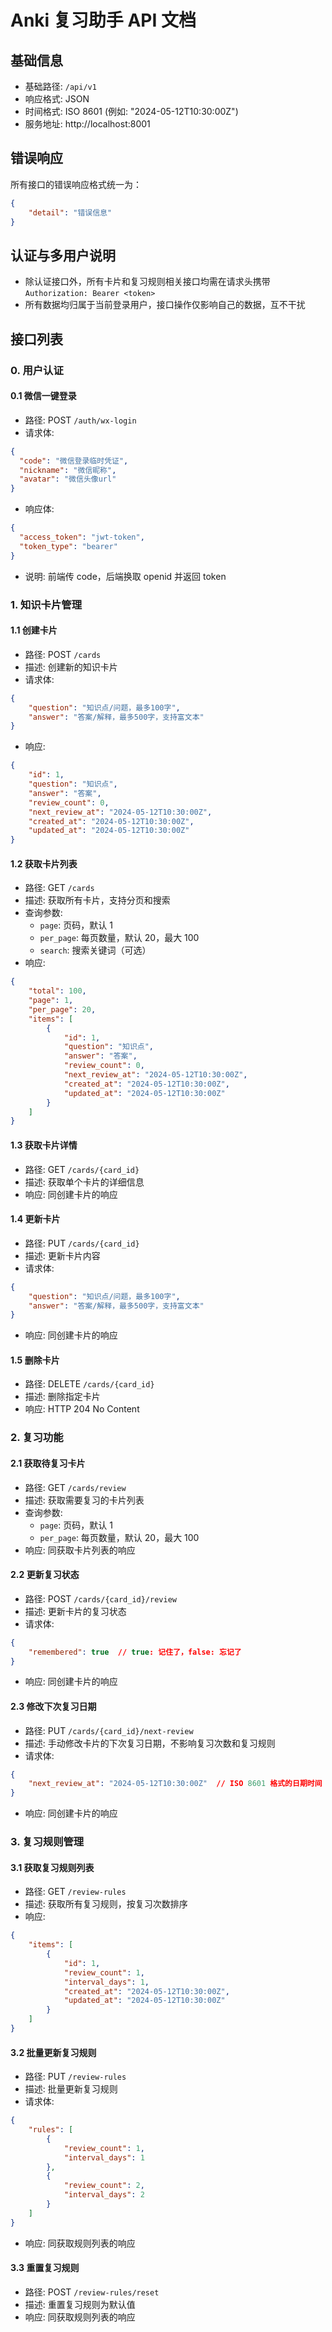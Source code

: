 # Anki 复习助手 API 文档

## 基础信息
- 基础路径: `/api/v1`
- 响应格式: JSON
- 时间格式: ISO 8601 (例如: "2024-05-12T10:30:00Z")
- 服务地址: http://localhost:8001

## 错误响应
所有接口的错误响应格式统一为：
```json
{
    "detail": "错误信息"
}
```

## 认证与多用户说明
- 除认证接口外，所有卡片和复习规则相关接口均需在请求头携带 `Authorization: Bearer <token>`
- 所有数据均归属于当前登录用户，接口操作仅影响自己的数据，互不干扰

## 接口列表


### 0. 用户认证

#### 0.1 微信一键登录
- 路径: POST `/auth/wx-login`
- 请求体:
```json
{
  "code": "微信登录临时凭证",
  "nickname": "微信昵称",
  "avatar": "微信头像url"
}
```
- 响应体:
```json
{
  "access_token": "jwt-token",
  "token_type": "bearer"
}
```
- 说明: 前端传 code，后端换取 openid 并返回 token

### 1. 知识卡片管理

#### 1.1 创建卡片
- 路径: POST `/cards`
- 描述: 创建新的知识卡片
- 请求体:
```json
{
    "question": "知识点/问题，最多100字",
    "answer": "答案/解释，最多500字，支持富文本"
}
```
- 响应:
```json
{
    "id": 1,
    "question": "知识点",
    "answer": "答案",
    "review_count": 0,
    "next_review_at": "2024-05-12T10:30:00Z",
    "created_at": "2024-05-12T10:30:00Z",
    "updated_at": "2024-05-12T10:30:00Z"
}
```

#### 1.2 获取卡片列表
- 路径: GET `/cards`
- 描述: 获取所有卡片，支持分页和搜索
- 查询参数:
  - `page`: 页码，默认 1
  - `per_page`: 每页数量，默认 20，最大 100
  - `search`: 搜索关键词（可选）
- 响应:
```json
{
    "total": 100,
    "page": 1,
    "per_page": 20,
    "items": [
        {
            "id": 1,
            "question": "知识点",
            "answer": "答案",
            "review_count": 0,
            "next_review_at": "2024-05-12T10:30:00Z",
            "created_at": "2024-05-12T10:30:00Z",
            "updated_at": "2024-05-12T10:30:00Z"
        }
    ]
}
```

#### 1.3 获取卡片详情
- 路径: GET `/cards/{card_id}`
- 描述: 获取单个卡片的详细信息
- 响应: 同创建卡片的响应

#### 1.4 更新卡片
- 路径: PUT `/cards/{card_id}`
- 描述: 更新卡片内容
- 请求体:
```json
{
    "question": "知识点/问题，最多100字",
    "answer": "答案/解释，最多500字，支持富文本"
}
```
- 响应: 同创建卡片的响应

#### 1.5 删除卡片
- 路径: DELETE `/cards/{card_id}`
- 描述: 删除指定卡片
- 响应: HTTP 204 No Content

### 2. 复习功能

#### 2.1 获取待复习卡片
- 路径: GET `/cards/review`
- 描述: 获取需要复习的卡片列表
- 查询参数:
  - `page`: 页码，默认 1
  - `per_page`: 每页数量，默认 20，最大 100
- 响应: 同获取卡片列表的响应

#### 2.2 更新复习状态
- 路径: POST `/cards/{card_id}/review`
- 描述: 更新卡片的复习状态
- 请求体:
```json
{
    "remembered": true  // true: 记住了，false: 忘记了
}
```
- 响应: 同创建卡片的响应

#### 2.3 修改下次复习日期
- 路径: PUT `/cards/{card_id}/next-review`
- 描述: 手动修改卡片的下次复习日期，不影响复习次数和复习规则
- 请求体:
```json
{
    "next_review_at": "2024-05-12T10:30:00Z"  // ISO 8601 格式的日期时间
}
```
- 响应: 同创建卡片的响应

### 3. 复习规则管理

#### 3.1 获取复习规则列表
- 路径: GET `/review-rules`
- 描述: 获取所有复习规则，按复习次数排序
- 响应:
```json
{
    "items": [
        {
            "id": 1,
            "review_count": 1,
            "interval_days": 1,
            "created_at": "2024-05-12T10:30:00Z",
            "updated_at": "2024-05-12T10:30:00Z"
        }
    ]
}
```

#### 3.2 批量更新复习规则
- 路径: PUT `/review-rules`
- 描述: 批量更新复习规则
- 请求体:
```json
{
    "rules": [
        {
            "review_count": 1,
            "interval_days": 1
        },
        {
            "review_count": 2,
            "interval_days": 2
        }
    ]
}
```
- 响应: 同获取规则列表的响应

#### 3.3 重置复习规则
- 路径: POST `/review-rules/reset`
- 描述: 重置复习规则为默认值
- 响应: 同获取规则列表的响应
